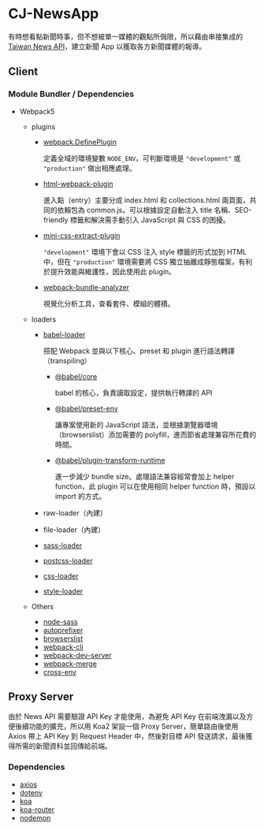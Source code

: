 # CJ-NewsApp

有時想看點新聞時事，但不想被單一媒體的觀點所侷限，所以藉由串接集成的 [Taiwan News API](https://newsapi.org/s/taiwan-news-api)，建立新聞 App 以獲取各方新聞媒體的報導。

## Client

<!-- ### Features -->

<!-- ### Technologies -->

### Module Bundler / Dependencies

- Webpack5

  - plugins

    - [webpack.DefinePlugin](https://webpack.js.org/plugins/define-plugin/)

      定義全域的環境變數 `NODE_ENV`，可判斷環境是 `"development"` 或 `"production"` 做出相應處理。

    - [html-webpack-plugin](https://www.npmjs.com/package/html-webpack-plugin)

      進入點（entry）主要分成 index.html 和 collections.html 兩頁面，共同的依賴包為 common.js。可以根據設定自動注入 title 名稱、SEO-friendly 標籤和解決需手動引入 JavaScript 與 CSS 的困擾。

    - [mini-css-extract-plugin](https://www.npmjs.com/package/mini-css-extract-plugin)

      `"development"` 環境下會以 CSS 注入 style 標籤的形式加到 HTML 中，但在 `"production"` 環境需要將 CSS 獨立抽離成靜態檔案，有利於提升效能與維護性，因此使用此 plugin。

    - [webpack-bundle-analyzer](https://www.npmjs.com/package/webpack-bundle-analyzer)

      視覺化分析工具，查看套件、模組的體積。

  - loaders

    - [babel-loader](https://www.npmjs.com/package/babel-loader)

      搭配 Webpack 並與以下核心、preset 和 plugin 進行語法轉譯（transpiling）

      - [@babel/core](https://www.npmjs.com/package/@babel/core)

        babel 的核心，負責讀取設定，提供執行轉譯的 API

      - [@babel/preset-env](https://babeljs.io/docs/en/babel-preset-env)

        讓專案使用新的 JavaScript 語法，並根據瀏覽器環境（browserslist）添加需要的 polyfill，進而節省處理兼容所花費的時間。

      - [@babel/plugin-transform-runtime](https://babeljs.io/docs/en/babel-plugin-transform-runtime)

        進一步減少 bundle size。處理語法兼容經常會加上 helper function，此 plugin 可以在使用相同 helper function 時，預設以 import 的方式。

    - raw-loader（內建）
    - file-loader（內建）
    - [sass-loader](https://www.npmjs.com/package/sass-loader)
    - [postcss-loader](https://www.npmjs.com/package/postcss-loader)
    - [css-loader](https://www.npmjs.com/package/css-loader)
    - [style-loader](https://www.npmjs.com/package/style-loader)

  - Others
    - [node-sass](https://www.npmjs.com/package/node-sass)
    - [autoprefixer](https://www.npmjs.com/package/autoprefixer)
    - [browserslist](https://www.npmjs.com/package/browserslist)
    - [webpack-cli](https://www.npmjs.com/package/webpack-cli)
    - [webpack-dev-server](https://www.npmjs.com/package/webpack-dev-server)
    - [webpack-merge](https://www.npmjs.com/package/webpack-merge)
    - [cross-env](https://www.npmjs.com/package/cross-env)

## Proxy Server

由於 News API 需要驗證 API Key 才能使用，為避免 API Key 在前端洩漏以及方便後續功能的擴充，所以用 Koa2 架設一個 Proxy Server，簡單路由後使用 Axios 帶上 API Key 到 Request Header 中，然後對目標 API 發送請求，最後獲得所需的新聞資料並回傳給前端。

### Dependencies

- [axios](https://www.npmjs.com/package/axios)
- [dotenv](https://www.npmjs.com/package/dotenv)
- [koa](https://www.npmjs.com/package/koa)
- [koa-router](https://www.npmjs.com/package/koa-router)
- [nodemon](https://www.npmjs.com/package/nodemon)
